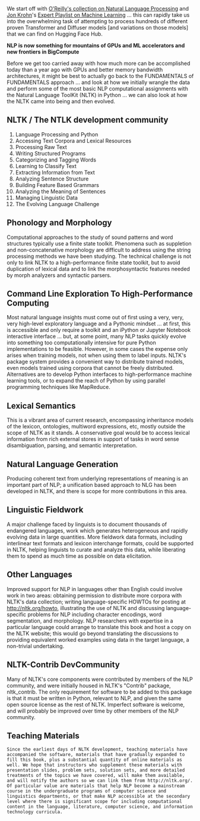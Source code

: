 We start off with [O'Reilly's collection on Natural Language Processing](https://learning.oreilly.com/topics/natural-language-processing/) and [Jon Krohn](https://github.com/jonkrohn)'s [Expert Playlist on Machine Learning](https://learning.oreilly.com/playlists/a40ea8fe-994d-4370-8b29-0d6c0f519a89/) ... this can rapidly take us into the overwhelming task of attempting to process hundreds of different proven Transformer and Diffuser models [and variations on those models] that we can find on Hugging Face Hub. 

**NLP is now something for mountains of GPUs and ML accelerators and new frontiers in BigCompute**

Before we get too carried away with how much more can be accomplished today than a year ago with GPUs and better memory bandwidth architectures, it might be best to actually go back to the FUNDAMENTALS of FUNDAMENTALS approach ... and look at how we initially wrangle the data and perform some of the most basic NLP computational assignments with the Natural Language ToolKit (NLTK) in Python ... we can also look at how the NLTK came into being and then evolved.

## NLTK / The NTLK development community
1. Language Processing and Python
2. Accessing Text Corpora and Lexical Resources
3. Processing Raw Text
4. Writing Structured Programs
5. Categorizing and Tagging Words
6. Learning to Classify Text
7. Extracting Information from Text
8. Analyzing Sentence Structure
9. Building Feature Based Grammars
10. Analyzing the Meaning of Sentences 
11. Managing Linguistic Data
12. The Evolving Language Challenge

## Phonology and Morphology
Computational approaches to the study of sound patterns and word structures typically use a finite state toolkit. Phenomena such as suppletion and non-concatenative morphology are difficult to address using the string processing methods we have been studying. The technical challenge is not only to link NLTK to a high-performance finite state toolkit, but to avoid duplication of lexical data and to link the morphosyntactic features needed by morph analyzers and syntactic parsers.

## Command Line Exploration To High-Performance Computing
Most natural language insights must come out of first using a very, very, very high-level exploratory language and a Pythonic mindset ... at first, this is accessible and only require a toolkit and an iPython or Jupyter Notebook interactive interface ... but, at some point, many NLP tasks quickly evolve into something too computationally intensive for pure Python implementations to be feasible. However, in some cases the expense only arises when training models, not when using them to label inputs. NLTK's package system provides a convenient way to distribute trained models, even models trained using corpora that cannot be freely distributed. Alternatives are to develop Python interfaces to high-performance machine learning tools, or to expand the reach of Python by using parallel programming techniques like MapReduce.

## Lexical Semantics
This is a vibrant area of current research, encompassing inheritance models of the lexicon, ontologies, multiword expressions, etc, mostly outside the scope of NLTK as it stands. A conservative goal would be to access lexical information from rich external stores in support of tasks in word sense disambiguation, parsing, and semantic interpretation.

## Natural Language Generation
Producing coherent text from underlying representations of meaning is an important part of NLP; a unification based approach to NLG has been developed in NLTK, and there is scope for more contributions in this area.

## Linguistic Fieldwork
A major challenge faced by linguists is to document thousands of endangered languages, work which generates heterogeneous and rapidly evolving data in large quantities. More fieldwork data formats, including interlinear text formats and lexicon interchange formats, could be supported in NLTK, helping linguists to curate and analyze this data, while liberating them to spend as much time as possible on data elicitation.

## Other Languages
Improved support for NLP in languages other than English could involve work in two areas: obtaining permission to distribute more corpora with NLTK's data collection; writing language-specific HOWTOs for posting at http://nltk.org/howto, illustrating the use of NLTK and discussing language-specific problems for NLP including character encodings, word segmentation, and morphology. NLP researchers with expertise in a particular language could arrange to translate this book and host a copy on the NLTK website; this would go beyond translating the discussions to providing equivalent worked examples using data in the target language, a non-trivial undertaking.

## NLTK-Contrib DevCommunity
Many of NLTK's core components were contributed by members of the NLP community, and were initially housed in NLTK's "Contrib" package, nltk_contrib. The only requirement for software to be added to this package is that it must be written in Python, relevant to NLP, and given the same open source license as the rest of NLTK. Imperfect software is welcome, and will probably be improved over time by other members of the NLP community.

## Teaching Materials
 	Since the earliest days of NLTK development, teaching materials have accompanied the software, materials that have gradually expanded to fill this book, plus a substantial quantity of online materials as well. We hope that instructors who supplement these materials with presentation slides, problem sets, solution sets, and more detailed treatments of the topics we have covered, will make them available, and will notify the authors so we can link them from http://nltk.org/. Of particular value are materials that help NLP become a mainstream course in the undergraduate programs of computer science and linguistics departments, or that make NLP accessible at the secondary level where there is significant scope for including computational content in the language, literature, computer science, and information technology curricula.
